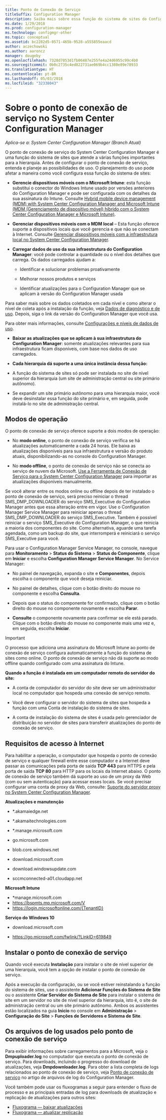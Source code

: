 ```yaml
---
title: Ponto de Conexão de Serviço
titleSuffix: Configuration Manager
description: Saiba mais sobre essa função do sistema de sites do Configuration Manager, bem como entenda e planeje seus diversos usos.
ms.date: 1/29/2018
ms.prod: configuration-manager
ms.technology: configmgr-other
ms.topic: conceptual
ms.assetid: bc2282d5-0571-465b-9528-a555855eaacd
author: aczechowski
ms.author: aaroncz
manager: dougeby
ms.openlocfilehash: 7328d7053d1fb06487e255fe4a24d6955c99c4b0
ms.sourcegitcommit: 0b0c2735c4ed822731ae069b4cc1380e89e78933
ms.translationtype: HT
ms.contentlocale: pt-BR
ms.lasthandoff: 05/03/2018
ms.locfileid: "32338043"
---
```

# <a name="about-the-service-connection-point-in-system-center-configuration-manager"></a>Sobre o ponto de conexão de serviço no System Center Configuration Manager

*Aplica-se a: System Center Configuration Manager (Branch Atual)*

O ponto de conexão de serviço do System Center Configuration Manager é uma função do sistema de sites que atende a várias funções importantes para a hierarquia. Antes de configurar o ponto de conexão de serviço, entenda e planeje as possibilidades de uso.  O planejamento do uso pode afetar a maneira como você configura essa função do sistema de sites:  

-   **Gerencie dispositivos móveis com o Microsoft Intune**: esta função substitui o conector do Windows Intune usado por versões anteriores do Configuration Manager e pode ser configurada com os detalhes da sua assinatura do Intune. Consulte [Hybrid mobile device management (MDM) with System Center Configuration Manager and Microsoft Intune (MDM (Gerenciamento de dispositivo móvel) híbrido com o System Center Configuration Manager e Microsoft Intune)](../../../../mdm/understand/hybrid-mobile-device-management.md).  

-   **Gerenciar dispositivos móveis com o MDM local** – Esta função oferece suporte a dispositivos locais que você gerencia e que não se conectam à Internet. Consulte [Gerenciar dispositivos móveis com a infraestrutura local no System Center Configuration Manager](../../../../mdm/understand/manage-mobile-devices-with-on-premises-infrastructure.md).  

-   **Carregar dados de uso da sua infraestrutura do Configuration Manager**: você pode controlar a quantidade ou o nível dos detalhes que carrega. Os dados carregados ajudam a:  

    -   Identificar e solucionar problemas proativamente  

    -   Melhorar nossos produtos e serviços  

    -   Identificar atualizações para o Configuration Manager que se aplicam à versão do Configuration Manager usada  

  Para saber mais sobre os dados coletados em cada nível e como alterar o nível de coleta após a instalação da função, veja [Dados de diagnóstico e de uso](/sccm/core/plan-design/diagnostics/diagnostics-and-usage-data). Depois, siga o link da versão do Configuration Manager que você usa.  

  Para obter mais informações, consulte [Configurações e níveis de dados de uso](../../../../core/servers/deploy/install/setup-reference.md#bkmk_usage).  

-   **Baixar as atualizações que se aplicam à sua infraestrutura do Configuration Manager**: somente atualizações relevantes para sua infraestrutura ficam disponíveis, com base nos dados de uso carregados.  

- **Cada hierarquia dá suporte a uma única instância dessa função:**  

 -   A função do sistema de sites só pode ser instalada no site de nível superior da hierarquia (um site de administração central ou site primário autônomo).  

  -   Se expandir um site primário autônomo para uma hierarquia maior, você deve desinstalar essa função do site primário e, em seguida, pode instalá-lo no site de administração central.  


##  <a name="bkmk_modes"></a> Modos de operação  
 O ponto de conexão de serviço oferece suporte a dois modos de operação:  

-   No **modo online**, o ponto de conexão de serviço verifica se há atualizações automaticamente a cada 24 horas. Ele baixa as atualizações disponíveis para sua infraestrutura e versão do produto atuais, disponibilizando-as no console do Configuration Manager.  

-   No **modo offline**, o ponto de conexão de serviço não se conecta ao serviço de nuvem da Microsoft. [Use a Ferramenta de Conexão de Serviço para o System Center Configuration Manager](../../../../core/servers/manage/use-the-service-connection-tool.md) para importar as atualizações disponíveis manualmente.  

Se você alterar entre os modos online ou offline depois de ter instalado o ponto de conexão de serviço, será preciso reiniciar o thread SMS_DMP_DOWNLOADER do serviço SMS_Executive do Configuration Manager antes que essa alteração entre em vigor. Use o Configuration Manager Service Manager para reiniciar apenas o thread SMS_DMP_DOWNLOADER do serviço SMS_Executive. Também é possível reiniciar o serviço SMS_Executive do Configuration Manager, o que reinicia a maioria dos componentes do site. Como alternativa, aguarde uma tarefa agendada, como um backup do site, que interromperá e reiniciará o serviço SMS_Executive para você.  

Para usar o Configuration Manager Service Manager, no console, navegue para **Monitoramento** > **Status do Sistema** > **Status do Componente**, clique em **Iniciar** e escolha **Configuration Manager Service Manager**. No Service Manager:  

-   No painel de navegação, expanda o site e **Componentes**, depois escolha o componente que você deseja reiniciar.  

-   No painel de detalhes, clique com o botão direito do mouse no componente e escolha **Consulta**.  

-   Depois que o status do componente for confirmado, clique com o botão direito do mouse no componente novamente e escolha **Parar**.  

-   **Consulte** o componente novamente para confirmar se ele está parado. Clique com o botão direito do mouse no componente mais uma vez e, em seguida, escolha **Iniciar**.  

> [!IMPORTANT]  
>  O processo que adiciona uma assinatura do Microsoft Intune ao ponto de conexão de serviço configura automaticamente a função do sistema de sites como online. O ponto de conexão de serviço não dá suporte ao modo offline quando configurado com uma assinatura do Intune.  

**Quando a função é instalada em um computador remoto do servidor do site:**  

-   A conta de computador do servidor do site deve ser um administrador local no computador que hospeda uma conexão de serviço remoto.

-   Você deve configurar o servidor do sistema de sites que hospeda a função com uma Conta de instalação do sistema de sites.  

-   A conta de instalação do sistema de sites é usada pelo gerenciador de distribuição no servidor de sites para transferir atualizações do ponto de conexão de serviço.

##  <a name="bkmk_urls"></a> Requisitos de acesso à Internet  
Para habilitar a operação, o computador que hospeda o ponto de conexão de serviço e qualquer firewall entre esse computador e a Internet deve passar as comunicações pela porta de saída **TCP 443** para HTTPS e pela porta de saída **TCP 80** para HTTP para os locais da Internet abaixo. O ponto de conexão de serviço também dá suporte ao uso de um proxy da Web (com ou sem autenticação) para acessar esses locais.  Se você precisar configurar uma conta de proxy da Web, consulte: [Suporte do servidor proxy no System Center Configuration Manager](/sccm/core/plan-design/network/proxy-server-support).

**Atualizações e manutenção**  

-   *.akamaiedge.net  

-   *.akamaitechnologies.com 

-   *.manage.microsoft.com

-   go.microsoft.com

-   blob.core.windows.net  

-   download.microsoft.com  

-   download.windowsupdate.com

-   sccmconnected-a01.cloudapp.net  

**Microsoft Intune**  

-   *manage.microsoft.com  
-   https://bspmts.mp.microsoft.com/V
-   https://login.microsoftonline.com/{TenantID}


**Serviço do Windows 10**  

-   download.microsoft.com  

-   https://go.microsoft.com/fwlink/?LinkID=619849  

## <a name="install-the-service-connection-point"></a>Instalar o ponto de conexão de serviço
Quando você executa **Instalação** para instalar o site de nível superior de uma hierarquia, você tem a opção de instalar o ponto de conexão de serviço.

Após a execução da configuração, ou se você estiver reinstalando a função do sistema de sites, use o assistente **Adicionar Funções do Sistema de Site** ou o assistente **Criar Servidor do Sistema de Site** para instalar o sistema de site em um servidor no site de nível superior da hierarquia, isto é, o site de administração central ou um site primário autônomo. Ambos os assistentes estão localizados na guia **Início** no console em **Administração** > **Configuração do Site** > **Funções de Servidores e Sistema de Site**.

## <a name="log-files-used-by-the-service-connection-point"></a>Os arquivos de log usados pelo ponto de conexão de serviço
Para exibir informações sobre carregamentos para a Microsoft, veja o **Dmpuploader.log** no computador que executa o ponto de conexão de serviço.  Para downloads, incluindo o progresso do download de atualizações, veja **Dmpdownloader.log**. Para obter a lista completa de logs relacionados ao ponto de conexão de serviço, veja [Ponto de conexão de serviço](/sccm/core/plan-design/hierarchy/log-files#BKMK_WITLog) no artigo de arquivos de log do Configuration Manager.

Você também pode usar os fluxogramas a seguir para entender o fluxo de processo e as principais entradas de log para downloads de atualização e replicação de atualizações para outros sites:
 - [Fluxograma — baixar atualizações](/sccm/core/servers/manage/download-updates-flowchart)
 - [Fluxograma — atualizar replicação](/sccm/core/servers/manage/update-replication-flowchart)
